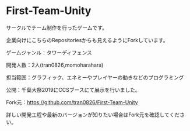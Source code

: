 # First-Team-Unity

サークルでチーム制作を行ったゲームです。

企業向けにこちらのRepositoriesからも見えるようにForkしています。


ゲームジャンル：タワーディフェンス

開発人数：2人(tran0826,momoharahara)

担当範囲：グラフィック、エネミーやプレイヤーの動きなどのプログラミング

公開：千葉大祭2019にCCSブースにて展示を行いました。

Fork元：https://github.com/tran0826/First-Team-Unity

詳しい開発工程や最新のバージョンが知りたい場合はFork元を確認してください。
